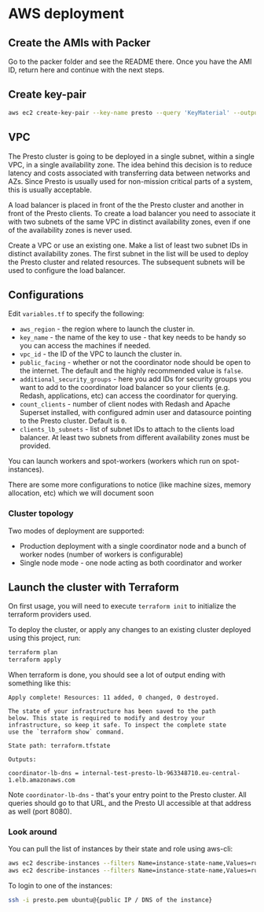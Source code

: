# AWS deployment

## Create the AMIs with Packer

Go to the packer folder and see the README there. Once you have the AMI ID, return here and continue with the next steps.

## Create key-pair

```bash
aws ec2 create-key-pair --key-name presto --query 'KeyMaterial' --output text > presto.pem
```

## VPC

The Presto cluster is going to be deployed in a single subnet, within a single VPC, in a single availability zone. The idea behind this decision is to reduce latency and costs associated with transferring data between networks and AZs. Since Presto is usually used for non-mission critical parts of a system, this is usually acceptable.

A load balancer is placed in front of the the Presto cluster and another in
front of the Presto clients. To create a load balancer you need to associate it
with two subnets of the same VPC in distinct availability zones, even if one of
the availability zones is never used.

Create a VPC or use an existing one. Make a list of least two subnet IDs in
distinct availability zones. The first subnet in the list will be used to deploy
the Presto cluster and related resources. The subsequent subnets will be used to
configure the load balancer.

## Configurations

Edit `variables.tf` to specify the following:

* `aws_region` - the region where to launch the cluster in.
* `key_name` - the name of the key to use - that key needs to be handy so you can access the machines if needed.
* `vpc_id` - the ID of the VPC to launch the cluster in.
* `public_facing` - whether or not the coordinator node should be open to the internet. The default and the highly recommended value is `false`.
* `additional_security_groups` - here you add IDs for security groups you want to add to the coordinator load balancer so your clients (e.g. Redash, applications, etc) can access the coordinator for querying.
* `count_clients` - number of client nodes with Redash and Apache Superset installed, with configured admin user and datasource pointing to the Presto cluster. Default is `0`.
* `clients_lb_subnets` - list of subnet IDs to attach to the clients load balancer. At least two subnets from different availability zones must be provided.

You can launch workers and spot-workers (workers which run on spot-instances).

There are some more configurations to notice (like machine sizes, memory allocation, etc) which we will document soon

### Cluster topology

Two modes of deployment are supported:

* Production deployment with a single coordinator node and a bunch of worker nodes (number of workers is configurable) 
* Single node mode - one node acting as both coordinator and worker

## Launch the cluster with Terraform

On first usage, you will need to execute `terraform init` to initialize the terraform providers used.

To deploy the cluster, or apply any changes to an existing cluster deployed using this project, run:

```bash
terraform plan
terraform apply
```

When terraform is done, you should see a lot of output ending with something like this:

```
Apply complete! Resources: 11 added, 0 changed, 0 destroyed.

The state of your infrastructure has been saved to the path
below. This state is required to modify and destroy your
infrastructure, so keep it safe. To inspect the complete state
use the `terraform show` command.

State path: terraform.tfstate

Outputs:

coordinator-lb-dns = internal-test-presto-lb-963348710.eu-central-1.elb.amazonaws.com
```

Note `coordinator-lb-dns` - that's your entry point to the Presto cluster. All queries should go to that URL, and the Presto UI accessible at that address as well (port 8080). 

### Look around

You can pull the list of instances by their state and role using aws-cli:

```bash
aws ec2 describe-instances --filters Name=instance-state-name,Values=running
aws ec2 describe-instances --filters Name=instance-state-name,Values=running,Name=tag:Role,Values=client
```

To login to one of the instances:

```bash
ssh -i presto.pem ubuntu@{public IP / DNS of the instance}
```